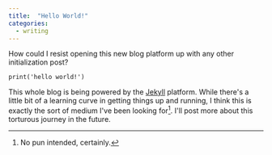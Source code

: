```yaml
---
title:  "Hello World!"
categories:
  - writing
---
```

How could I resist opening this new blog platform up with any other initialization post?

````
print('hello world!')
````

This whole blog is being powered by the [Jekyll](https://github.com/jekyll/jekyll) platform. While there's a little bit of a learning curve in getting things up and running, I think this is exactly the sort of medium I've been looking for[^1]. I'll post more about this torturous journey in the future.

[^1]: No pun intended, certainly.
